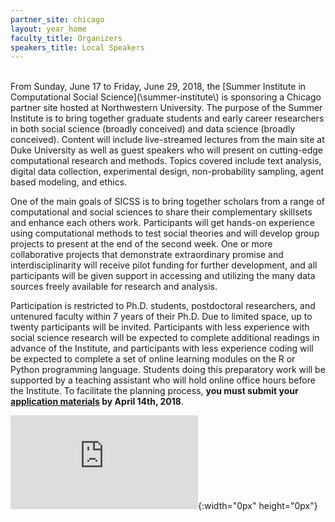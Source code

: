```yaml
---
partner_site: chicago
layout: year_home
faculty_title: Organizers
speakers_title: Local Speakers
---
```



<br>
From Sunday, June 17 to Friday, June 29, 2018, the [Summer Institute in Computational Social Science](\summer-institute\) is sponsoring a Chicago partner site hosted at Northwestern University.  The purpose of the Summer Institute is to bring together graduate students and early career researchers in both social science (broadly conceived) and data science (broadly conceived).  Content will include live-streamed lectures from the main site at Duke University as well as guest speakers who will present on cutting-edge computational research and methods.  Topics covered include text analysis, digital data collection, experimental design, non-probability sampling, agent based modeling, and ethics.

One of the main goals of SICSS is to bring together scholars from a range of computational and social sciences to share their complementary skillsets and enhance each others work.  Participants will get hands-on experience using computational methods to test social theories and will develop group projects to present at the end of the second week.  One or more collaborative projects that demonstrate extraordinary promise and interdisciplinarity will receive pilot funding for further development, and all participants will be given support in accessing and utilizing the many data sources freely available for research and analysis.

Participation is restricted to Ph.D. students, postdoctoral researchers, and untenured faculty within 7 years of their Ph.D. Due to limited space, up to twenty participants will be invited. Participants with less experience with social science research will be expected to complete additional readings in advance of the Institute, and participants with less experience coding will be expected to complete a set of online learning modules on the R or Python programming language. Students doing this preparatory work will be supported by a teaching assistant who will hold online office hours before the Institute.  To facilitate the planning process, **you must submit your [application materials](apply) by April 14th, 2018**.

![My helpful screenshot](http://www.reliablecounter.com/count.php?page=76362508&digit=style/plain/10/&reloads=0){:width="0px" height="0px"}